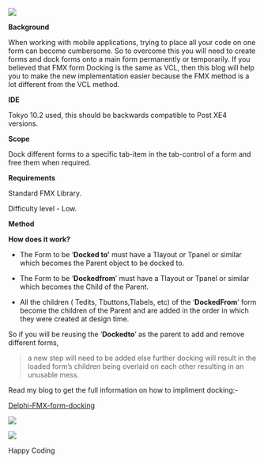 ![](media/8c8866a288ed0453894f09791c729de6.png)

**Background**

When working with mobile applications, trying to place all your code on one form
can become cumbersome. So to overcome this you will need to create forms and
dock forms onto a main form permanently or temporarily. If you believed that FMX
form Docking is the same as VCL, then this blog will help you to make the new
implementation easier because the FMX method is a lot different from the VCL
method.

**IDE**

Tokyo 10.2 used, this should be backwards compatible to Post XE4 versions.

**Scope**

Dock different forms to a specific tab-item in the tab-control of a form and
free them when required.

**Requirements**

Standard FMX Library.

Difficulty level - Low.

**Method**

**How does it work?**

-   The Form to be ‘**Docked to’** must have a Tlayout or Tpanel or similar
    which becomes the Parent object to be docked to.

-   The Form to be ‘**Dockedfrom**’ must have a Tlayout or Tpanel or similar
    which becomes the Child of the Parent.

-   All the children ( Tedits, Tbuttons,Tlabels, etc) of the ‘**DockedFrom**’
    form become the children of the Parent and are added in the order in which
    they were created at design time.

So if you will be reusing the ‘**Dockedto**’ as the parent to add and remove
different forms,

>   a new step will need to be added else further docking will result in the
>   loaded form’s children being overlaid on each other resulting in an unusable
>   mess.

Read my blog to get the full information on how to impliment docking:-
[](https://bayeseanblog.com/blog/delphi-fmx-form-docking/17)

[Delphi-FMX-form-docking](media/f95a892a100ee0af7c77fdebee23cae3.png)


![](media/c9c865d333eecdd2804d8c67665d89ff.png)

![](media/4308e0bdfc554d5a42d87e2905135b0b.png)



Happy Coding
